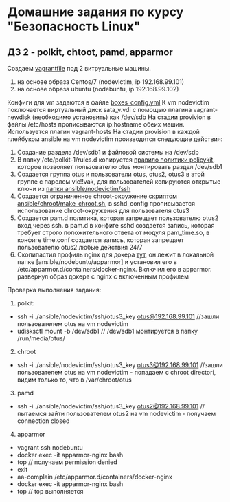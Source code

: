 Домашние задания по курсу "Безопасность Linux"
===============================================

ДЗ 2 - polkit, chtoot, pamd, apparmor
-----------------------------------------------

Создаем [vagrantfile](https://github.com/drJabber/otus_is_2020_01/blob/master/hw02/Vagrantfile) под 2 витруальные машины. 
1. на основе образа Centos/7 (nodevictim, ip 192.168.99.101)
2. на основе образа ubuntu (nodebuntu, ip 192.168.99.102)

Конфиги для vm задаются в файле [boxes_config.yml](https://github.com/drJabber/otus_is_2020_01/blob/master/hw02/boxes_config.yml)
К vm nodevictim поключается виртуальный диск sata_v.vdi с помощью плагина vagrant-newdisk (необходимо установить) как /dev/sdb
На стадии provivion в файлы /etc/hosts прописываются ip:hostname обеих машин. Используется плагин vagrant-hosts
На стадии provision в каждой плейбуком ansible на vm nodevictim производятся следующие действия:
1. Создание раздела /dev/sdb1 и файловой системы на /dev/sdb 
2. В папку /etc/polkit-1/rules.d копируется [правило политики policykit](https://github.com/drJabber/otus_is_2020_01/blob/master/hw02/ansible/nodevictim/polkit/10-mount-sdb1-for-user-otus.rules), которое позволяет пользователю otus монтировать раздел /dev/sdb1 
3. Создается группа otus и пользователи otus, otus2, otus3 в этой группе с паролем vic!!vak, для пользователей копируются открытые ключи из [папки ansible/nodevictim/ssh](https://github.com/drJabber/otus_is_2020_01/tree/master/hw02/ansible/nodevictim/ssh)
4. Создается ограниченное chroot-окружение [скриптом ansible/chroot/make_chroot.sh](https://github.com/drJabber/otus_is_2020_01/blob/master/hw02/ansible/nodevictim/chroot/make_chroot.sh), в sshd_config прописывается использование chroot-окружения для пользователя otus3
5. Создается pam.d политика, которая запрещает пользователю otus2 вход через ssh. в pam.d в конфиге sshd создается запись, которая требует строго положительного ответа от модуля pam_time.so, в конфиге time.conf создается запись, которая запрещает пользователю otus2 любые действия 24/7
6. Скопипастил профиль nginx для докера [тут](https://docs.docker.com/engine/security/apparmor/), он лежит в локальной папке [ansible/nodebuntu/apparmor] и установил его в /etc/apparmor.d/containers/docker-nginx. Включил его в apparmor. развернул образ докера с nginx с включенным профилем 

Проверка выполнения задания:
1. polkit:
- ssh -i ./ansible/nodevictim/ssh/otus3_key otus@192.168.99.101 //зашли пользователем otus на vm nodevictim
- udisksctl mount -b /dev/sdb1    // /dev/sdb1 монтируется в папку /run/media/otus/<some uuid>

2. chroot
- ssh -i ./ansible/nodevictim/ssh/otus3_key otus3@192.168.99.101 //зашли пользователем otus на vm nodevictim - попадаем с chroot directori, видим только то, что в /var/chroot/otus

3. pamd
- ssh -i ./ansible/nodevictim/ssh/otus3_key otus2@192.168.99.101  //пытаемся зайти пользователем otus2 на vm nodevictim - получаем connection closed

4. apparmor
- vagrant ssh nodebuntu
- docker exec -it apparmor-nginx bash
- top // получаем permission denied
- exit 
- aa-complain /etc/apparmor.d/containers/docker-nginx
- docker exec -it apparmor-nginx bash
- top // top выполняется

